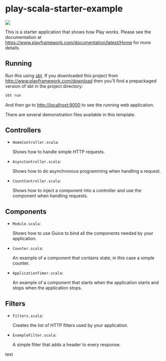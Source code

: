 # play-scala-starter-example

[<img src="https://img.shields.io/travis/playframework/play-scala-starter-example.svg"/>](https://travis-ci.org/playframework/play-scala-starter-example)

This is a starter application that shows how Play works.  Please see the documentation at <https://www.playframework.com/documentation/latest/Home> for more details.

## Running

Run this using [sbt](http://www.scala-sbt.org/).  If you downloaded this project from <http://www.playframework.com/download> then you'll find a prepackaged version of sbt in the project directory:

```bash
sbt run
```

And then go to <http://localhost:9000> to see the running web application.

There are several demonstration files available in this template.

## Controllers

- `HomeController.scala`:

  Shows how to handle simple HTTP requests.

- `AsyncController.scala`:

  Shows how to do asynchronous programming when handling a request.

- `CountController.scala`:

  Shows how to inject a component into a controller and use the component when
  handling requests.

## Components

- `Module.scala`:

  Shows how to use Guice to bind all the components needed by your application.

- `Counter.scala`:

  An example of a component that contains state, in this case a simple counter.

- `ApplicationTimer.scala`:

  An example of a component that starts when the application starts and stops
  when the application stops.

## Filters

- `Filters.scala`:

  Creates the list of HTTP filters used by your application.

- `ExampleFilter.scala`:

  A simple filter that adds a header to every response.

test
